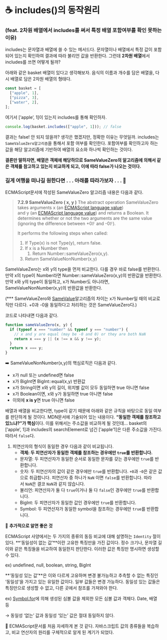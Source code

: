 # ☕️ includes()의 동작원리

### (feat. 2차원 배열에서 includes를 써서 특정 배열 포함여부를 확인 못하는 이유)

includes는 문자열과 배열에 쓸 수 있는 메서드다. 문자열이나 배열에서 특정 값이 포함되어 있는지 확인하여 결과에 따라 불리언 값을 반환한다. 그런데 **2차원 배열**에서 includes를 쓰면 어떻게 될까?

아래와 같은 basket 배열이 있다고 생각해보자. 음식의 이름과 개수를 담은 배열을, 다시 배열로 담은 2차원 배열의 형태다.

```jsx
const basket = [
  ["apple", 1],
  ["pizza", 3],
  ["water", 2],
];
```

여기서 [’apple’, 1]이 있는지 includes를 통해 확인하자.

```jsx
console.log(basket.includes(["apple", 1])); // false
```

결과는 false! 안 되지 않을까? 생각은 했겠지만, 정확한 이유는 무엇일까. includes는 `SameValueZero알고리즘`을 통해서 포함 여부를 확인한다. 포함여부를 확인하고자 하는 값을 해당 알고리즘에 기반하여 배열의 요소와 하나씩 확인하는 것이다.

**결론만 말하자면, 배열은 객체에 해당하므로 SameValueZero의 알고리즘에 의해서 같은 객체를 참고하고 있는지 비교하게 되고, 이에 따라 false가 나오는 것이다.**

### 길게 여행을 떠나길 원한다면 . . . 아래를 따라가보자 . . . 🛫

ECMAScript문서에 작성된 SameValueZero 알고리즘 내용은 다음과 같다.

> **7.2.9 SameValueZero ( x, y )**
> The abstract operation SameValueZero takes arguments x (an [ECMAScript language value](https://tc39.es/ecma262/multipage/ecmascript-data-types-and-values.html#sec-ecmascript-language-types)) and y (an [ECMAScript language value](https://tc39.es/ecma262/multipage/ecmascript-data-types-and-values.html#sec-ecmascript-language-types)) and returns a Boolean. It determines whether or not the two arguments are the same value (ignoring the difference between +0𝔽 and -0𝔽).
>
> It performs the following steps when called:
>
> 1. If Type(x) is not Type(y), return false.
> 2. If x is a Number then
>    1. Return Number::sameValueZero(x,y).
> 3. Return SameValueNonNumber(x,y)

SameValueZero는 x와 y의 type을 먼저 비교한다. 다를 경우 바로 false를 반환한다. 만약 x의 type이 Number라면 Number::sameValueZero(x,y)의 반환값을 반환한다. 만약 x와 y의 type이 동일하고, x가 Number도 아니라면, SameValueNonNumber(x,y)의 반환값을 반환한다.

(\*\*\* SameValueZero와 [SameValue](https://tc39.es/ecma262/multipage/ecmascript-data-types-and-values.html#sec-numeric-types-number-sameValue)알고리즘의 차이는 x가 Number일 때의 비교로직만 다르다. +0과 -0을 동일하다고 처리하는 것은 SameValueZero다.)

코드로 나타내면 다음과 같다.

```jsx
function sameValueZero(x, y) {
  if (typeof x === "number" && typeof y === "number") {
    // x and y are equal (may be -0 and 0) or they are both NaN
    return x === y || (x !== x && y !== y);
  }
  return x === y;
}
```

➡️ SameValueNonNumber(x,y)의 핵심로직은 다음과 같다.

- x가 null 또는 undefined면 false
- x가 BigInt면 BigInt::equal(x,y) 반환값
- x가 String이면 x와 y의 길이, 위치별 값이 모두 동일하면 true 아니면 false
- x가 Boolean이면, x와 y가 동일하면 true 아니면 false
- 이외에 **x is y**면 true 아니면 false

배열과 배열을 비교한다면, type이 같기 때문에 아래와 같은 규칙을 바탕으로 동일 여부를 판단하게 될 것이다. MDN문서에 기술되어 있는 내용이다. **“동일한 객체를 참조하고 있느냐?”가 핵심**이다. 이를 위해서는 주소값을 비교하게 될 것인데… basket의 [’apple’, 1]과 includes의 searchElement로 넘긴 [’apple’1]은 다른 주소값을 가진다. 따라서 `false`다.

1. 피연산자의 형식이 동일한 경우 다음과 같이 비교됩니다.
   - **객체: 두 피연산자가 동일한 객체를 참조하는 경우에만 `true`를 반환합니다.**
   - 문자열: 두 피연산자가 동일한 순서로 동일한 문자를 갖는 경우에만 `true`를 반환합니다.
   - 숫자: 두 피연산자의 값이 같은 경우에만 `true`를 반환합니다. `+0`과 -`0`은 같은 값으로 취급합니다. 피연산자 중 하나가 `NaN` 이면 `false`를 반환합니다. 따라서 `NaN`은 결코 `NaN`과 같지 않습니다.
   - 불리언: 피연산자가 둘 다 `true`이거나 둘 다 `false`인 경우에만 `true`를 반환합니다.
   - BigInt: 두 피연산자가 동일한 값인 경우에만 `true`를 반환합니다.
   - Symbol: 두 피연산자가 동일한 symbol을 참조하는 경우에만 `true`를 반환합니다.

🔎 **추가적으로 알면 좋은 것**

ECMAScript 사양에서는 두 가지의 종류의 동등 비교에 대해 설명하는 `Identity` 절이 있다. **‘동일성이 없는 값’**이란 고유한 특징만을 가진 값이다. 정수 크기나, 문자열 길이와 같은 특징들을 비교하여 동일한지 판단한다. 이러한 값은 특징만 명시하면 생성할 수 있다.

ex) undefined, null, boolean, string, BigInt

**‘동일성 있는 값’**은 이와 다르게 고유하며 변경 불가능하고 추측할 수 없는 특징인 ‘동일성’을 가지고 있는 유일한 값이다. 일부 값들은 변경 가능하다. 동일성 있는 값들은 특징만으로 생성할 수 없고, 다른 곳에서 참조를 가져와야 한다.

ex) [Symbol.for](https://developer.mozilla.org/en-US/docs/Web/JavaScript/Reference/Global_Objects/Symbol/for)에 의해 생성된 심볼 값을 제외한 모든 심볼 값과 객체다. Date, 배열 등

→ 동일성 ‘없는’ 값과 동일성 ‘있는’ 값은 절대 동일하지 않다.

🧐 ECMAScript문서를 처음 자세하게 본 것 같다. 자바스크립트 값의 종류들을 복습하고, 비교 연산자의 원리를 구체적으로 알게 된 계기가 되었다.
